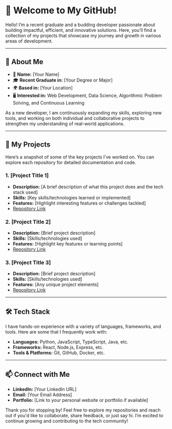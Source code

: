 # 👋 Welcome to My GitHub!

Hello! I’m a recent graduate and a budding developer passionate about building impactful, efficient, and innovative solutions. Here, you’ll find a collection of my projects that showcase my journey and growth in various areas of development.

---

## 📌 About Me

- 🔹 **Name:** [Your Name]
- 🎓 **Recent Graduate in:** [Your Degree or Major]
- 🌍 **Based in:** [Your Location]
- 🖥️ **Interested in:** Web Development, Data Science, Algorithmic Problem Solving, and Continuous Learning

As a new developer, I am continuously expanding my skills, exploring new tools, and working on both individual and collaborative projects to strengthen my understanding of real-world applications.

---

## 💼 My Projects

Here’s a snapshot of some of the key projects I’ve worked on. You can explore each repository for detailed documentation and code.

### 1. **[Project Title 1]**
   - **Description:** [A brief description of what this project does and the tech stack used]
   - **Skills:** [Key skills/technologies learned or implemented]
   - **Features:** [Highlight interesting features or challenges tackled]
   - [Repository Link](#)

### 2. **[Project Title 2]**
   - **Description:** [Brief project description]
   - **Skills:** [Skills/technologies used]
   - **Features:** [Highlight key features or learning points]
   - [Repository Link](#)

### 3. **[Project Title 3]**
   - **Description:** [Brief project description]
   - **Skills:** [Skills/technologies used]
   - **Features:** [Any unique project elements]
   - [Repository Link](#)

---

## 🛠️ Tech Stack

I have hands-on experience with a variety of languages, frameworks, and tools. Here are some that I frequently work with:

- **Languages:** Python, JavaScript, TypeScript, Java, etc.
- **Frameworks:** React, Node.js, Express, etc.
- **Tools & Platforms:** Git, GitHub, Docker, etc.

---

## 📫 Connect with Me

- **LinkedIn:** [Your LinkedIn URL]
- **Email:** [Your Email Address]
- **Portfolio:** [Link to your personal website or portfolio if available]

Thank you for stopping by! Feel free to explore my repositories and reach out if you'd like to collaborate, share feedback, or just say hi. I’m excited to continue growing and contributing to the tech community!
